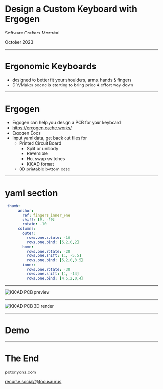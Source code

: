 # Design a Custom Keyboard with Ergogen

Software Crafters Montréal

October 2023

---
# Ergonomic Keyboards

* designed to better fit your shoulders, arms, hands & fingers
* DIY/Maker scene is starting to bring price & effort way down

---
# Ergogen

* Ergogen can help you design a PCB for your keyboard
* https://ergogen.cache.works/
* [Ergogen Docs](https://deploy-preview-12--ergogen.netlify.app/outlines/)
* Input yaml data, get back out files for
  * Printed Circuit Board
    * Split or unibody
    * Reversible
    * Hot swap switches
    * KiCAD format
  * 3D printable bottom case
---
# yaml section

```yaml
 thumb:
      anchor:
        ref: fingers_inner_one
        shift: [0, -40]
        rotate: -10
      columns:
        outer:
          rows.one.rotate: -10
          rows.one.bind: [5,2,0,2]
        home:
          rows.one.rotate: -20
          rows.one.shift: [1, -5.5]
          rows.one.bind: [5,2,0,3.5]
        inner:
          rows.one.rotate: -30
          rows.one.shift: [1, -14]
          rows.one.bind: [4.5,2,0,4]
```

---
![KiCAD PCB preview](/ergogen/kicad-pcb.png)

---
![KiCAD PCB 3D render](/ergogen/kicad-3d.png)

---
# Demo

---

# The End

[peterlyons.com](https://peterlyons.com)

[recurse.social/@focusaurus](https://recurse.social/@focusaurus)

